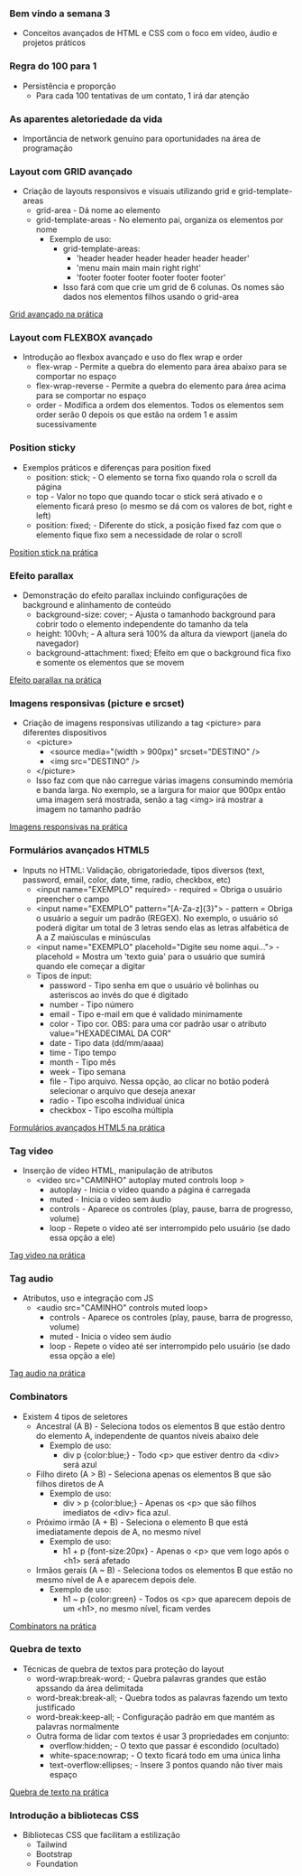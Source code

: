 ### Bem vindo a semana 3
- Conceitos avançados de HTML e CSS com o foco em vídeo, áudio e projetos práticos

### Regra do 100 para 1
- Persistência e proporção
    - Para cada 100 tentativas de um contato, 1 irá dar atenção

### As aparentes aletoriedade da vida
- Importância de network genuíno para oportunidades na área de programação

### Layout com GRID avançado
- Criação de layouts responsivos e visuais utilizando grid e grid-template-areas
    - grid-area - Dá nome ao elemento
    - grid-template-areas - No elemento pai, organiza os elementos por nome
        - Exemplo de uso:
            - grid-template-areas:
                - 'header   header  header  header  header  header'
                - 'menu     main    main    main    right   right'
                - 'footer   footer  footer  footer  footer  footer'
            - Isso fará com que crie um grid de 6 colunas. Os nomes são dados nos elementos filhos usando o grid-area

[Grid avançado na prática](semana3/grid-avancado.html)

### Layout com FLEXBOX avançado
- Introdução ao flexbox avançado e uso do flex wrap e order
    - flex-wrap - Permite a quebra do elemento para área abaixo para se comportar no espaço
    - flex-wrap-reverse - Permite a quebra do elemento para área acima para se comportar no espaço
    - order - Modifica a ordem dos elementos. Todos os elementos sem order serão 0 depois os que estão na ordem 1 e assim sucessivamente

### Position sticky
- Exemplos práticos e diferenças para position fixed
    - position: stick; - O elemento se torna fixo quando rola o scroll da página
    - top - Valor no topo que quando tocar o stick será ativado e o elemento ficará preso (o mesmo se dá com os valores de bot, right e left)
    - position: fixed; - Diferente do stick, a posição fixed faz com que o elemento fique fixo sem a necessidade de rolar o scroll

[Position stick na prática](semana3/sticky.html)

### Efeito parallax
- Demonstração do efeito parallax incluindo configurações de background e alinhamento de conteúdo
    - background-size: cover; - Ajusta o tamanhodo background para cobrir todo o elemento independente do tamanho da tela
    - height: 100vh; - A altura será 100% da altura da viewport (janela do navegador)
    - background-attachment: fixed; Efeito em que o background fica fixo e somente os elementos que se movem

[Efeito parallax na prática](semana3/parallax.html)

### Imagens responsivas (picture e srcset)
- Criação de imagens responsivas utilizando a tag \<picture> para diferentes dispositivos
    - \<picture>
        - \<source media="(width > 900px)" srcset="DESTINO" />
        - \<img src="DESTINO" />
    - \</picture>
    - Isso faz com que não carregue várias imagens consumindo memória e banda larga. No exemplo, se a largura for maior que 900px então uma imagem será mostrada, senão a tag \<img> irá mostrar a imagem no tamanho padrão

[Imagens responsivas na prática](semana3/img_responsiva.html)

### Formulários avançados HTML5
- Inputs no HTML: Validação, obrigatoriedade, tipos diversos (text, password, email, color, date, time, radio, checkbox, etc)
    - \<input name="EXEMPLO" required> - required = Obriga o usuário preencher o campo
    - \<input name="EXEMPLO" pattern="[A-Za-z]{3}"> - pattern = Obriga o usuário a seguir um padrão (REGEX). No exemplo, o usuário só poderá digitar um total de 3 letras sendo elas as letras alfabética de A a Z maiúsculas e minúsculas
    - \<input name="EXEMPLO" placehold="Digite seu nome aqui..."> - placehold = Mostra um 'texto guia' para o usuário que sumirá quando ele começar a digitar
    - Tipos de input:
        - password - Tipo senha em que o usuário vê bolinhas ou asteriscos ao invés do que é digitado
        - number - Tipo número
        - email - Tipo e-mail em que é validado minimamente
        - color - Tipo cor. OBS: para uma cor padrão usar o atributo value="HEXADECIMAL DA COR"
        - date - Tipo data (dd/mm/aaaa)
        - time - Tipo tempo
        - month - Tipo mês
        - week - Tipo semana
        - file - Tipo arquivo. Nessa opção, ao clicar no botão poderá selecionar o arquivo que deseja anexar
        - radio - Tipo escolha individual única
        - checkbox - Tipo escolha múltipla

[Formulários avançados HTML5 na prática](semana3/formulario-avancado.html)

### Tag video
- Inserção de vídeo HTML, manipulação de atributos
    - \<video src="CAMINHO" autoplay muted controls loop >
        - autoplay - Inicia o vídeo quando a página é carregada
        - muted - Inicia o vídeo sem áudio
        - controls - Aparece os controles (play, pause, barra de progresso, volume)
        - loop - Repete o vídeo até ser interrompido pelo usuário (se dado essa opção a ele)

[Tag video na prática](semana3/video.html)

### Tag audio
- Atributos, uso e integração com JS
    - \<audio src="CAMINHO" controls muted loop></audio>
        - controls - Aparece os controles (play, pause, barra de progresso, volume)
        - muted - Inicia o vídeo sem áudio
        - loop - Repete o vídeo até ser interrompido pelo usuário (se dado essa opção a ele)

[Tag audio na prática](semana3/audio.html)

### Combinators
- Existem 4 tipos de seletores
    - Ancestral (A B) - Seleciona todos os elementos B que estão dentro do elemento A, independente de quantos níveis abaixo dele
        - Exemplo de uso:
            - div p {color:blue;} - Todo \<p> que estiver dentro da \<div> será azul
    - Filho direto (A > B) - Seleciona apenas os elementos B que são filhos diretos de A
        - Exemplo de uso:
            - div > p {color:blue;} - Apenas os \<p> que são filhos imediatos de \<div> fica azul.
    - Próximo irmão (A + B) - Seleciona o elemento B que está imediatamente depois de A, no mesmo nível
        - Exemplo de uso:
            - h1 + p {font-size:20px} - Apenas o \<p> que vem logo após o \<h1> será afetado
    - Irmãos gerais (A ~ B) - Seleciona todos os elementos B que estão no mesmo nível de A e aparecem depois dele.
        - Exemplo de uso:
            - h1 ~ p {color:green} - Todos os \<p> que aparecem depois de um \<h1>, no mesmo nível, ficam verdes

[Combinators na prática](semana3/combinators.html)

### Quebra de texto
- Técnicas de quebra de textos para proteção do layout
    - word-wrap:break-word; - Quebra palavras grandes que estão apssando da área delimitada
    - word-break:break-all; - Quebra todos as palavras fazendo um texto justificado
    - word-break:keep-all; - Configuração padrão em que mantém as palavras normalmente
    - Outra forma de lidar com textos é usar 3 propriedades em conjunto:
        - overflow:hidden; - O texto que passar é escondido (ocultado)
        - white-space:nowrap; - O texto ficará todo em uma única linha
        - text-overflow:ellipses; - Insere 3 pontos quando não tiver mais espaço

[Quebra de texto na prática](semana3/quebra-texto.html)

### Introdução a bibliotecas CSS
- Bibliotecas CSS que facilitam a estilização
    - Tailwind
    - Bootstrap
    - Foundation